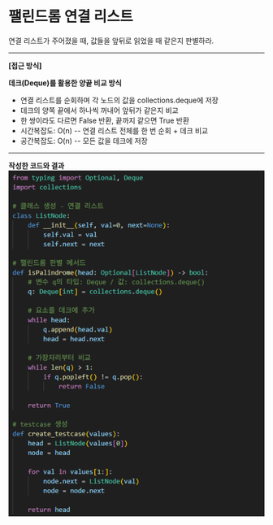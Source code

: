 # 팰린드롬 연결 리스트
연결 리스트가 주어졌을 때, 값들을 앞뒤로 읽었을 때 같은지 판별하라.

---

**[접근 방식]**

**데크(Deque)를 활용한 양끝 비교 방식**
- 연결 리스트를 순회하며 각 노드의 값을 collections.deque에 저장
- 데크의 양쪽 끝에서 하나씩 꺼내어 앞뒤가 같은지 비교
- 한 쌍이라도 다르면 False 반환, 끝까지 같으면 True 반환
- 시간복잡도: O(n) -- 연결 리스트 전체를 한 번 순회 + 데크 비교
- 공간복잡도: O(n) -- 모든 값을 데크에 저장

---

**작성한 코드와 결과**<br>
<img src="./images/code.png"/><br>

